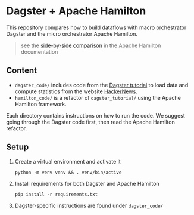 # Dagster + Apache Hamilton

This repository compares how to build dataflows with macro orchestrator Dagster and the micro orchestrator Apache Hamilton.

> see the [side-by-side comparison](https://hamilton.apache.org/code-comparisons/dagster/) in the Apache Hamilton documentation

## Content
- `dagster_code/` includes code from the [Dagster tutorial](https://docs.dagster.io/tutorial) to load data and compute statistics from the website [HackerNews](https://news.ycombinator.com/).
- `hamilton_code/` is a refactor of `dagster_tutorial/` using the Apache Hamilton framework.

Each directory contains instructions on how to run the code. We suggest going through the Dagster code first, then read the Apache Hamilton refactor.

## Setup
1. Create a virtual environment and activate it
    ```console
    python -m venv venv && . venv/bin/active
    ```

2. Install requirements for both Dagster and Apache Hamilton
    ```console
    pip install -r requirements.txt
    ```

3. Dagster-specific instructions are found under `dagster_code/`
